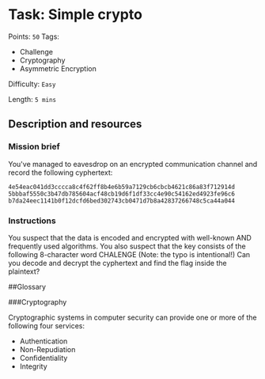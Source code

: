 # Task: Simple crypto
Points: `50`
Tags:
  - Challenge
  - Cryptography
  - Asymmetric Encryption

Difficulty: `Easy`

Length: `5 mins`

## Description and resources

### Mission brief
You've managed to eavesdrop on an encrypted communication channel and record the following cyphertext:
```
4e54eac041dd3cccca8c4f62ff8b4e6b59a7129cb6cbcb4621c86a83f712914d
5bbbaf5550c3b47db785604acf48cb19d6f1df33cc4e90c54162ed4923fe96c6
b7da24eec1141b0f12dcfd6bed302743cb0471d7b8a42837266748c5ca44a044
```

### Instructions
You suspect that the data is encoded and encrypted with well-known AND frequently used algorithms. You also suspect that the key consists of the following 8-character word CHALENGE (Note: the typo is intentional!) Can you decode and decrypt the cyphertext and find the flag inside the plaintext?



##Glossary

###Cryptography

Cryptographic systems in computer security can provide one or more of the following four services:

  - Authentication
  - Non-Repudiation
  - Confidentiality
  - Integrity
